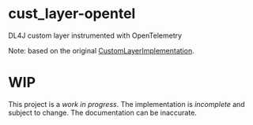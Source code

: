# cust_layer-opentel

DL4J custom layer instrumented with OpenTelemetry

Note: based on the original
[CustomLayerImplementation](https://github.com/eclipse/deeplearning4j-examples/blob/master/dl4j-examples/src/main/java/org/deeplearning4j/examples/advanced/features/customizingdl4j/layers/layer/CustomLayerImplementation.java).

# WIP

This project is a *work in progress*. The implementation is *incomplete*
and subject to change. The documentation can be inaccurate.


